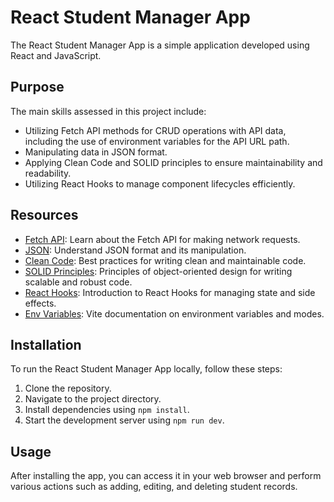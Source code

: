 # React Student Manager App

The React Student Manager App is a simple application developed using React and JavaScript.

## Purpose

The main skills assessed in this project include:

- Utilizing Fetch API methods for CRUD operations with API data, including the use of environment variables for the API URL path.
- Manipulating data in JSON format.
- Applying Clean Code and SOLID principles to ensure maintainability and readability.
- Utilizing React Hooks to manage component lifecycles efficiently.

## Resources

- [Fetch API](https://developer.mozilla.org/en-US/docs/Web/API/Fetch_API/Using_Fetch): Learn about the Fetch API for making network requests.
- [JSON](https://www.json.org/json-en.html): Understand JSON format and its manipulation.
- [Clean Code](https://blog.risingstack.com/javascript-clean-coding-best-practices-node-js-at-scale/): Best practices for writing clean and maintainable code.
- [SOLID Principles](https://medium.com/@cramirez92/s-o-l-i-d-the-first-5-priciples-of-object-oriented-design-with-javascript-790f6ac9b9fa): Principles of object-oriented design for writing scalable and robust code.
- [React Hooks](https://legacy.reactjs.org/docs/hooks-intro.html): Introduction to React Hooks for managing state and side effects.
- [Env Variables](https://vitejs.dev/guide/env-and-mode): Vite documentation on environment variables and modes.

## Installation

To run the React Student Manager App locally, follow these steps:

1. Clone the repository.
2. Navigate to the project directory.
3. Install dependencies using `npm install`.
4. Start the development server using `npm run dev`.

## Usage

After installing the app, you can access it in your web browser and perform various actions such as adding, editing, and deleting student records.
